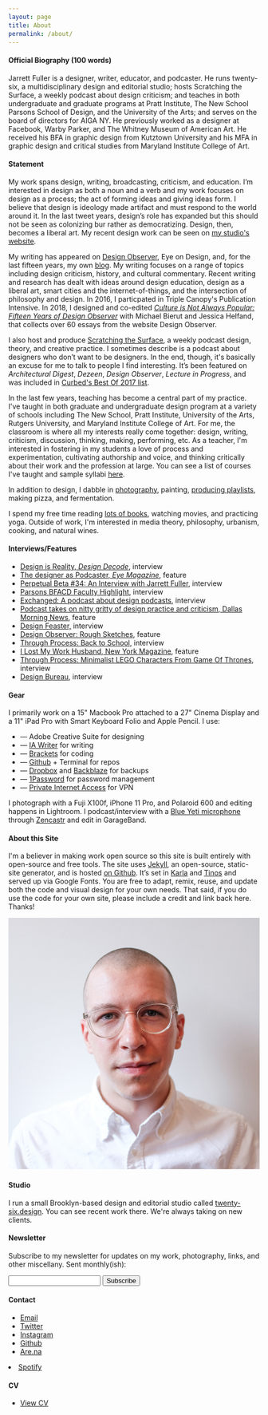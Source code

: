 ```yaml
---
layout: page
title: About
permalink: /about/
---
```


<!--<img class="img-hero" src="/images/portrait.jpg"/>-->

<div class="profile">
<div class="text">

<div class="profile_section">
<h4>Official Biography (100 words)</h4>
<article><p>Jarrett Fuller is a designer, writer, educator, and podcaster. He runs twenty-six, a multidisciplinary design and editorial studio; hosts Scratching the Surface, a weekly podcast about design criticism; and teaches in both undergraduate and graduate programs at Pratt Institute, The New School Parsons School of Design, and the University of the Arts; and serves on the board of directors for AIGA NY. He previously worked as a designer at Facebook, Warby Parker, and The Whitney Museum of American Art. He received his BFA in graphic design from Kutztown University and his MFA in graphic design and critical studies from Maryland Institute College of Art.</p>
</article>
</div>

<div class="profile_section">
<h4>Statement</h4>
<article><p>My work spans design, writing, broadcasting, criticism, and education. I’m interested in design as both a noun and a verb and my work focuses on design as a process; the act of forming ideas and giving ideas form. I believe that design is ideology made artifact and must respond to the world around it. In the last tweet years, design’s role has expanded but this should not be seen as colonizing bur rather as democratizing. Design, then, becomes a liberal art. My recent design work can be seen on <a href="http://www.twenty-six.design">my studio's website</a>.</p>

<p>My writing has appeared on <a href="https://designobserver.com/profile/jarrettfuller/32550/">Design Observer</a>, Eye on Design, and, for the last fifteen years, my own <a href="http://www.jarrettfuller.blog">blog</a>. My writing focuses on a range of topics including design criticism, history, and cultural commentary. Recent writing and research has dealt with ideas around design education, design as a liberal art, smart cities and the internet-of-things, and the intersection of philosophy and design. In 2016, I particpated in Triple Canopy's Publication Intensive. In 2018, I designed and co-edited <a href="https://amzn.to/2O3bDmU"><i>Culture is Not Always Popular: Fifteen Years of Design Observer</i></a> with Michael Bierut and Jessica Helfand, that collects over 60 essays from the website Design Observer.</p>

<p>I also host and produce <a href="http://www.scratchingthesurface.fm">Scratching the Surface</a>, a weekly podcast design, theory, and creative practice. I sometimes describe is a podcast about designers who don’t want to be designers. In the end, though, it's basically an excuse for me to talk to people I find interesting. It’s been featured on <i>Architectural Digest</i>, <i>Dezeen</i>, <i>Design Observer</i>, <i>Lecture in Progress</i>, and was included in <a href="https://www.curbed.com/2017/12/18/16778058/architecture-awards-2017">Curbed's Best Of 2017 list</a>.</p>

<p>In the last few years, teaching has become a central part of my practice. I've taught in both graduate and undergraduate design program at a variety of schools including The New School, Pratt Institute, University of the Arts, Rutgers University, and Maryland Institute College of Art. For me, the classroom is where all my interests really come together: design, writing, criticism, discussion, thinking, making, performing, etc. As a teacher, I'm interested in fostering in my students a love of process and experimentation, cultivating authorship and voice, and thinking critically about their work and the profession at large. You can see a list of courses I've taught and sample syllabi <a href="http://www.jarrettfuller.com/teaching">here</a>.</p>

<p>In addition to design, I dabble in <a href="http://www.instagram.com/jarrettfuller">photography</a>, painting, <a href="http://www.jarrettfuller.com/playlists">producing playlists</a>, making pizza, and fermentation.</p>

<p>I spend my free time reading <a href="/library">lots of books</a>, watching movies, and practicing yoga. Outside of work, I'm interested in media theory, philosophy, urbanism, cooking, and natural wines.</p>

</article>
</div>

<div class="profile_section">
            <h4>Interviews/Features</h4>
            <article><ul>
                <li><a href="http://designdecode.org/article.php?p=jarrett-fuller">Design is Reality, <i>Design Decode</i></a>, interview</li>
                <li><a href="http://www.eyemagazine.com/feature/article/the-designer-as-podcaster">The designer as Podcaster, <i>Eye Magazine</i></a>, feature</li>
                <li><a href="http://perpetualbeta.vcfa.edu/2018/02/05/huh-34-an-interview-with-jarrett-fuller/">Perpetual Beta #34: An Interview with Jarrett Fuller</a>, interview</li>
                <li><a href="http://amt.parsons.edu/blog/bfacd-faculty-highlight-jarrett-fuller/">Parsons BFACD Faculty Highlight</a>, interview</li>
            <li><a href="https://soundcloud.com/user-54181376/jarrettfuller">Exchanged: A podcast about design podcasts</a>, interview</li>
            <li><a href="https://www.dallasnews.com/arts/architecture/2017/08/26/podcast-takes-nitty-gritty-design-practice-criticism">Podcast takes on nitty gritty of design practice and criticism, Dallas Morning News</a>, feature</li>
            <li><a href="http://designfeaster.blogspot.com/2017/03/jarrett-fuller-side-projects.html">Design Feaster,</a> interview</li>
            <li><a href="http://designobserver.com/feature/rough-sketches/39367/">Design Observer: Rough Sketches</A>, feature</li>
<li><a href="http://throughprocess.com/archive/2015/12/10/">Through Process: Back to School</a>, interview</li>
<li><a href="http://nymag.com/thecut/2014/11/I-lost-my-work-husband.html">I Lost My Work Husband, New York Magazine</a>, feature</li>
<li><a href="http://throughprocess.com/archive/2014/06/16/">Through Process: Minimalist LEGO Characters From Game Of Thrones</A>, interview</li>
<li><a href="http://www.wearedesignbureau.com/projects/dialogue-jarrett-fuller/">Design Bureau</A>, interview</li>
</ul>
</article>
            </div>

<div class="profile_section">
            <h4>Gear</h4>
            <article>
                <p>I primarily work on a 15" Macbook Pro attached to a 27" Cinema Display and a 11" iPad Pro with Smart Keyboard Folio and Apple Pencil. I use:</p>
<ul>
            <li>— Adobe Creative Suite for designing</li>
    <li>— <a href="https://ia.net/writer">IA Writer</a> for writing</li>
                <li>— <a href="http://brackets.io">Brackets</a> for coding</li>
                <li>— <a href="https://github.com">Github</a> + Terminal for repos</li>
                <li>— <a href="https://www.dropbox.com/">Dropbox</a> and <a href="https://www.backblaze.com">Backblaze</a> for backups</li>
                <li>— <a href="https://1password.com">1Password</a> for password management</li>
                <li>— <a href="https://www.privateinternetaccess.com">Private Internet Access</a> for VPN</li>
                </ul>

<p></p>
<p>I photograph with a Fuji X100f, iPhone 11 Pro, and Polaroid 600 and editing happens in Lightroom. I podcast/interview with a <a href="https://amzn.to/2zuNp0j">Blue Yeti microphone</a> through <a href="https://zencastr.com">Zencastr</a> and edit in GarageBand. </p>

</article>


</div>

<div class="profile_section">
            <h4>About this Site</h4>
            <article>
                <p>I'm a believer in making work open source so this site is built entirely with open-source and free tools. The site uses <a href="https://jekyllrb.com">Jekyll</a>, an open-source, static-site generator, and is hosted <a href="https://github.com/jarrettfuller/jarrettfuller.github.io">on Github</a>. It’s set in <a href="https://fonts.google.com/specimen/Karla">Karla</a> and <a href="https://fonts.google.com/specimen/Tinos">Tinos</a> and served up via Google Fonts. You are free to adapt, remix, reuse, and update both the code and visual design for your own needs. That said, if you do use the code for your own site, please include a credit and link back here. Thanks!</p>

</article>


</div>

</div>

<sidebar>
        <img src="/images/jf-portrait-2019.jpg" class="portrait">

<h4>Studio</h4>
                <p>I run a small Brooklyn-based design and editorial studio called <a href="http://twenty-six.design">twenty-six.design</a>. You can see recent work there. We're always taking on new clients.
                    </p>

<h4>Newsletter</h4>
<p>Subscribe to my newsletter for updates on my work, photography, links, and other miscellany. Sent monthly(ish):</p>

<form
  action="https://buttondown.email/api/emails/embed-subscribe/jarrettfuller"
  method="post"
  target="popupwindow"
  onsubmit="window.open('https://buttondown.email/jarrettfuller', 'popupwindow')"
  class="embeddable-buttondown-form"
>
  <input type="email" name="email" id="bd-email">
  <input type="hidden" value="1" name="embed">
  <input type="submit" value="Subscribe">
  <p>
  </p>
</form>
        <h4>Contact</h4>
                <p><ul>
                    <li><a href="mailto:jarrettfuller@gmail.com">Email</a></li>
                    <li><a href="http://www.twitter.com/jarrettfuller">Twitter</a></li>
                    <li><a href="http://www.instagram.com/jarrettfuller">Instagram</a></li>
                    <li><a href="https://github.com/jarrettfuller">Github</a></li><li><a href="https://are.na/jarrett-fuller">Are.na</a></li></ul>
<!--                                        <li><a href="https://www.flickr.com/photos/jarrettfuller/">Flickr</a></li>-->
                    <li><a href="https://open.spotify.com/user/jarrettfuller">Spotify</a></li>
                    </p>


<h4>CV</h4>
                <p><ul>
                    <li><a href="https://docs.google.com/document/d/1ZYmCwEPwgzn7XtCpVJmmxTG15Z5Ws38lkGUUVfoHmPo/edit?usp=sharing">View CV</a></li>
                    </ul>
                </p>
        </sidebar>


<!--
### More Information



### Contact

[email@domain.com](mailto:email@domain.com)-->
